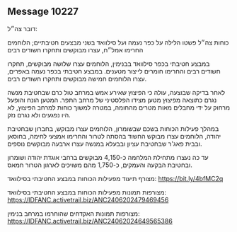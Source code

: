 ## Message 10227

דובר צה״ל:

כוחות צה״ל פשטו הלילה על כפר נעמה ועל סילוואד בשני מבצעים חטיבתיים; הלוחמים החרימו אמל״ח, עצרו מבוקשים ותחקרו חשודים רבים

במבצע חטיבתי בכפר סילוואד בבנימין, הלוחמים עצרו שלושה מבוקשים, תחקרו חשודים רבים והחרימו חומרים לייצור מטענים. 
במבצע חטיבתי בכפר נעמה באפרים, עצרו הלוחמים חמישה מבוקשים ותחקרו חשודים רבים.

לאחר בדיקה שבוצעה, עולה כי הפיצוץ שאירע אמש במרחב טול כרם שבחטיבת מנשה נגרם כתוצאה מפיצוץ מטען מצידו הפלסטיני של מרחב התפר. המטען הונח והופעל מרחוק על ידי מחבלים מאות מטרים מהחומה, במטרה למשוך כוחות למרחב הפיצוץ, לא היו נפגעים ולא נגרם נזק.

במהלך פעילות הכוחות בשכם שבשומרון, הלוחמים עצרו מבוקש, בחברון שבחטיבת יהודה, הלוחמים עצרו מבוקש החשוד בהסתה לטרור והחרימו אמצעי לחימה, בחוסאן ובבית פאג'ר שבחטיבת עציון ובבעלא במנשה עצרו ארבעה מבוקשים נוספים.

עד כה נעצרו מתחילת המלחמה כ-4,150 מבוקשים ברחבי אוגדת יהודה ושומרון ובחטיבת הבקעה והעמקים, כ-1,750 מהם משויכים לארגון הטרור חמאס.

מצורף תיעוד מפעילות הכוחות במבצע החטיבתי בסילוואד: https://bit.ly/4bfMC2q

מצורפות תמונות מפעילות הכוחות במבצע החטיבתי בסילוואד: https://IDFANC.activetrail.biz/ANC2406202479469456

מצורפות תמונות האקדחים שהוחרמו במרחב בנימין: https://IDFANC.activetrail.biz/ANC24062024649565386


